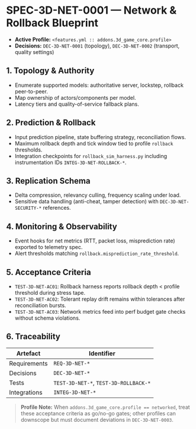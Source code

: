 # SPEC-3D-NET-0001 — Network & Rollback Blueprint

- **Active Profile:** `<features.yml :: addons.3d_game_core.profile>`
- **Decisions:** `DEC-3D-NET-0001` (topology), `DEC-3D-NET-0002` (transport, quality settings)

## 1. Topology & Authority
- Enumerate supported models: authoritative server, lockstep, rollback peer-to-peer.
- Map ownership of actors/components per model.
- Latency tiers and quality-of-service fallback plans.

## 2. Prediction & Rollback
- Input prediction pipeline, state buffering strategy, reconciliation flows.
- Maximum rollback depth and tick window tied to profile `rollback` thresholds.
- Integration checkpoints for `rollback_sim_harness.py` including instrumentation IDs `INTEG-3D-NET-ROLLBACK-*`.

## 3. Replication Schema
- Delta compression, relevancy culling, frequency scaling under load.
- Sensitive data handling (anti-cheat, tamper detection) with `DEC-3D-NET-SECURITY-*` references.

## 4. Monitoring & Observability
- Event hooks for net metrics (RTT, packet loss, misprediction rate) exported to telemetry spec.
- Alert thresholds matching `rollback.misprediction_rate_threshold`.

## 5. Acceptance Criteria
- `TEST-3D-NET-AC01`: Rollback harness reports rollback depth < profile threshold during stress tape.
- `TEST-3D-NET-AC02`: Tolerant replay drift remains within tolerances after reconciliation bursts.
- `TEST-3D-NET-AC03`: Network metrics feed into perf budget gate checks without schema violations.

## 6. Traceability
| Artefact | Identifier |
| --- | --- |
| Requirements | `REQ-3D-NET-*` |
| Decisions | `DEC-3D-NET-*` |
| Tests | `TEST-3D-NET-*`, `TEST-3D-ROLLBACK-*` |
| Integrations | `INTEG-3D-NET-*` |

> **Profile Note:** When `addons.3d_game_core.profile == networked`, treat these acceptance criteria as go/no-go gates; other profiles can downscope but must document deviations in `DEC-3D-NET-0003`.
